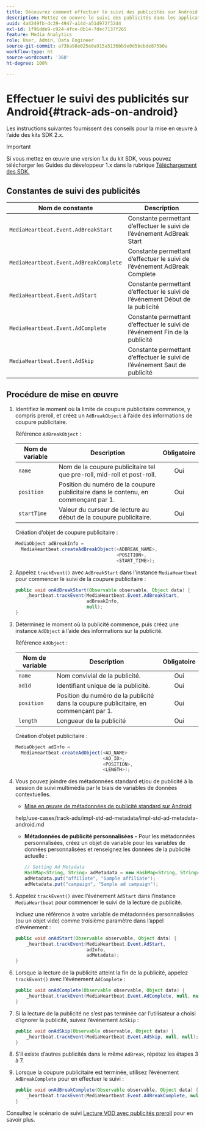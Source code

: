 ```yaml
---
title: Découvrez comment effectuer le suivi des publicités sur Android
description: Mettez en oeuvre le suivi des publicités dans les applications Android à l’aide du SDK Media.
uuid: 4a4249fb-dc39-4947-a14d-a51d972f32d4
exl-id: 1f96dde9-c924-4fce-8b14-7dec7137f265
feature: Media Analytics
role: User, Admin, Data Engineer
source-git-commit: a73ba98e025e0a915a5136bb9e0d5bcbde875b0a
workflow-type: ht
source-wordcount: '360'
ht-degree: 100%

---
```


# Effectuer le suivi des publicités sur Android{#track-ads-on-android}

Les instructions suivantes fournissent des conseils pour la mise en œuvre à l’aide des kits SDK 2.x.

>[!IMPORTANT]
>
>Si vous mettez en œuvre une version 1.x du kit SDK, vous pouvez télécharger les Guides du développeur 1.x dans la rubrique [Téléchargement des SDK.](/help/getting-started/download-sdks.md)

## Constantes de suivi des publicités

| Nom de constante | Description |
| --- | --- |
| `MediaHeartbeat.Event.AdBreakStart` | Constante permettant d’effectuer le suivi de l’événement AdBreak Start |
| `MediaHeartbeat.Event.AdBreakComplete` | Constante permettant d’effectuer le suivi de l’événement AdBreak Complete |
| `MediaHeartbeat.Event.AdStart` | Constante permettant d’effectuer le suivi de l’événement Début de la publicité |
| `MediaHeartbeat.Event.AdComplete` | Constante permettant d’effectuer le suivi de l’événement Fin de la publicité |
| `MediaHeartbeat.Event.AdSkip` | Constante permettant d’effectuer le suivi de l’événement Saut de publicité |

## Procédure de mise en œuvre

1. Identifiez le moment où la limite de coupure publicitaire commence, y compris preroll, et créez un `AdBreakObject` à l’aide des informations de coupure publicitaire.

   Référence `AdBreakObject` :

   | Nom de variable | Description | Obligatoire |
   | --- | --- | :---: |
   | `name` | Nom de la coupure publicitaire tel que pre-roll, mid-roll et post-roll. | Oui |
   | `position` | Position du numéro de la coupure publicitaire dans le contenu, en commençant par 1. | Oui |
   | `startTime` | Valeur du curseur de lecture au début de la coupure publicitaire. | Oui |

   Création d’objet de coupure publicitaire :

   ```java
   MediaObject adBreakInfo =  
     MediaHeartbeat.createAdBreakObject(<ADBREAK_NAME>,  
                                        <POSITION>,  
                                        <START_TIME>);
   ```

1. Appelez `trackEvent()` avec `AdBreakStart` dans l’instance `MediaHeartbeat` pour commencer le suivi de la coupure publicitaire :

   ```java
   public void onAdBreakStart(Observable observable, Object data) {  
       _heartbeat.trackEvent(MediaHeartbeat.Event.AdBreakStart,  
                             adBreakInfo,  
                             null);
   }
   ```

1. Déterminez le moment où la publicité commence, puis créez une instance `AdObject` à l’aide des informations sur la publicité.

   Référence `AdObject` :

   | Nom de variable | Description | Obligatoire |
   | --- | --- | :---: |
   | `name` | Nom convivial de la publicité. | Oui |
   | `adId` | Identifiant unique de la publicité. | Oui |
   | `position` | Position du numéro de la publicité dans la coupure publicitaire, en commençant par 1. | Oui |
   | `length` | Longueur de la publicité | Oui |

   Création d’objet publicitaire :

   ```java
   MediaObject adInfo =  
     MediaHeartbeat.createAdObject(<AD_NAME>
                                   <AD_ID>,  
                                   <POSITION>,  
                                   <LENGTH>);
   ```

1. Vous pouvez joindre des métadonnées standard et/ou de publicité à la session de suivi multimédia par le biais de variables de données contextuelles.

   * [Mise en œuvre de métadonnées de publicité standard sur Android ](/help/use-cases/track-ads/impl-std-ad-metadata/impl-std-ad-metadata-android.md)

   help/use-cases/track-ads/impl-std-ad-metadata/impl-std-ad-metadata-android.md

   * **Métadonnées de publicité personnalisées -** Pour les métadonnées personnalisées, créez un objet de variable pour les variables de données personnalisées et renseignez les données de la publicité actuelle :

      ```java
      // Setting Ad Metadata
      HashMap<String, String> adMetadata = new HashMap<String, String>();
      adMetadata.put("affiliate", "Sample affiliate");
      adMetadata.put("campaign", "Sample ad campaign");
      ```


1. Appelez `trackEvent()` avec l’événement `AdStart` dans l’instance `MediaHeartbeat` pour commencer le suivi de la lecture de publicité.

   Incluez une référence à votre variable de métadonnées personnalisées (ou un objet vide) comme troisième paramètre dans l’appel d’événement :

   ```java
   public void onAdStart(Observable observable, Object data) {  
       _heartbeat.trackEvent(MediaHeartbeat.Event.AdStart,  
                             adInfo,  
                             adMetadata);
   }
   ```

1. Lorsque la lecture de la publicité atteint la fin de la publicité, appelez `trackEvent()` avec l’événement `AdComplete` :

   ```java
   public void onAdComplete(Observable observable, Object data) {  
       _heartbeat.trackEvent(MediaHeartbeat.Event.AdComplete, null, null);
   }
   ```

1. Si la lecture de la publicité ne s’est pas terminée car l’utilisateur a choisi d’ignorer la publicité, suivez l’événement `AdSkip` :

   ```java
   public void onAdSkip(Observable observable, Object data) {  
       _heartbeat.trackEvent(MediaHeartbeat.Event.AdSkip, null, null);
   }
   ```

1. S’il existe d’autres publicités dans le même `AdBreak`, répétez les étapes 3 à 7.
1. Lorsque la coupure publicitaire est terminée, utilisez l’événement `AdBreakComplete` pour en effectuer le suivi :

   ```java
   public void onAdBreakComplete(Observable observable, Object data) {  
       _heartbeat.trackEvent(MediaHeartbeat.Event.AdBreakComplete, null, null);
   }
   ```

Consultez le scénario de suivi [Lecture VOD avec publicités preroll](/help/use-cases/tracking-scenarios/vod-preroll-ads.md) pour en savoir plus.
